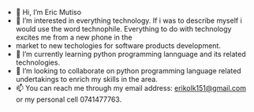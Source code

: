 - 👋 Hi, I’m Eric Mutiso
- 👀 I’m interested in everything technology. If i was to describe myself i would use the word technophile. Everything to do with technology excites me from a new phone in the
- market to new techologies for software products development.
- 🌱 I’m currently learning python programming lannguage and its related technologies.
- 💞️ I’m looking to collaborate on python programming language related undertakings to enrich my skills in the area.
- 📫 You can reach me through my email address: erikolk151@gmail.com or my personal cell 0741477763.

<!---
erikolk/erikolk is a ✨ special ✨ repository because its `README.md` (this file) appears on your GitHub profile.
You can click the Preview link to take a look at your changes.
--->
